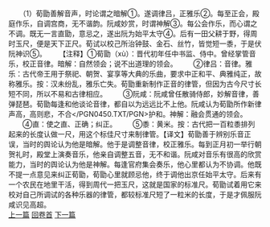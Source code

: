 　　（1）荀勖善解音声，时论谓之暗解①。遂调律吕，正雅乐②。每至正会，殿庭作乐，自调宫商，无不谐韵。阮咸妙赏，时谓神解③。每公会作乐，而心谓之不调。既无一言直勖，意忌之，遂出阮为始平太守④。后有一田父耕于野，得周时玉尺，便是天下正尺。荀试以校己所治钟鼓、金石、丝竹，皆觉短一黍，于是伏阮神识⑤。
　　【注释】①荀勖（xù）：晋代初年任中书监、侍中。曾经掌管音乐，校正音律。暗解：自然领会；说不出道理的领会。
　　②律吕：音律。雅乐：古代帝王用于祭祀、朝贺、宴享等大典的乐曲，要求中正和平、典雅纯正，故称雅乐。按：汉未纷乱，雅乐亡失。荀勖重新制作正音的律管，但因为古今尺寸长短不同，所以不易和古律相应。
　　③阮咸：阮咸曾任散骑侍郎，妙解音律，善弹琵琶。荀勖每逢和他谈论音律，都自以为远远比不上他。阮咸认为荀勖所作新律声高，高则悲，不合</PGN0450.TXT/PGN>护和。神解：融会贯通的领会。
　　④直：使之直、正确；纠正。
　　⑤黍：黄米。按：古代把一百粒黍排列起来的长度认做一尺，用这个标佳尺寸来制律管。【译文】荀勖善于辨别乐音正误，当时的舆论认为他是暗解。他于是调整音律，校正雅乐。每到正月初一举行朝贺礼时，殿堂上演奏音乐，他亲自调整五音，无不和谐。阮咸对音乐有很高的欣赏能力，当时的舆论认为他是神解。每逢官府集会奏乐，他心里都认为不协调。他既不提一点意见来纠正荀勖，荀勖心里就顾忌他，终于调他出京任始平太守。后来有一个农民在地里干活，得到周代一把玉尺，这就是国家的标准尺。荀勖试着用它来校对自己所调试的各种乐器的律管，都较标准尺短了一粒米的长度，于是才佩服阮咸识见高超。
<br>[上一篇](20_00) [回卷首](20_00) [下一篇](20_02)
